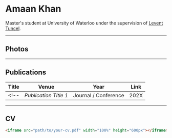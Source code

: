 # Amaan Khan

Master's student at University of Waterloo under the supervision of [Levent Tuncel](https://www.math.uwaterloo.ca/~ltuncel/).

---

## Photos

<!-- Add image links or embed a gallery here -->
<!-- [2025 Selfie](path/to/photo1.jpg) -->

---

## Publications

| Title | Venue | Year | Link |
|--------|--------|------|------|
<!-- | *Publication Title 1* | Journal / Conference | 202X | [Link](#) | -->

---

## CV

```html
<iframe src="path/to/your-cv.pdf" width="100%" height="600px"></iframe>
